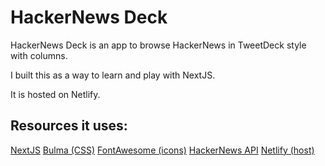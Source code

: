 # HackerNews Deck
HackerNews Deck is an app to browse HackerNews in TweetDeck style with columns.

I built this as a way to learn and play with NextJS.

It is hosted on Netlify.

## Resources it uses:
[NextJS](https://nextjs.org/)
[Bulma (CSS)](https://bulma.io/)
[FontAwesome (icons)](https://fontawesome.com/)
[HackerNews API](https://github.com/HackerNews/API)
[Netlify (host)](https://www.netlify.com/)
